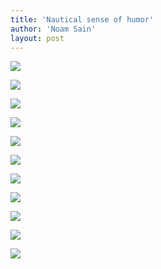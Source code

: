 ```yaml
---
title: 'Nautical sense of humor'
author: 'Noam Sain'
layout: post
---
```


![](/assets/2022/2022-10-boats-1.jpg)

![](/assets/2022/2022-10-boats-2.jpg)

![](/assets/2022/2022-10-boats-3.jpg)

![](/assets/2022/2022-10-boats-4.jpg)

![](/assets/2022/2022-10-boats-5.jpg)

![](/assets/2022/2022-10-boats-6.jpg)

![](/assets/2022/2022-10-boats-7.jpg)

![](/assets/2022/2022-10-boats-8.jpg)

![](/assets/2022/2022-10-boats-9.jpg)

![](/assets/2022/2022-10-boats-10.jpg)

![](/assets/2022/2022-10-boats.jpg)
